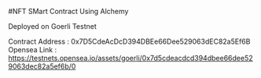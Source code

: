#NFT SMart Contract Using Alchemy

Deployed on Goerli Testnet 

Contract Address : 0x7D5CdeAcDcD394DBEe66Dee529063dEC82a5Ef6B
Opensea Link : https://testnets.opensea.io/assets/goerli/0x7d5cdeacdcd394dbee66dee529063dec82a5ef6b/0